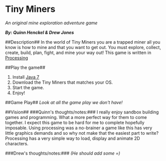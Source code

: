 Tiny Miners
========
*An original mine exploration adventure game*

***By: Quinn Henckel & Drew Jones***

##Description##
In the world of Tiny Miners you are a trapped miner all you know is how to mine and that you want to get out.
You must explore, collect, create, build, plan, fight, and mine your way out!
This game is written in [Processing](http://www.processing.org/ "A Java implementation language")

##Play the game##
1. Install [Java 7](https://java.com/en/download/index.jsp "Download the latest version of Java")
1. Download the Tiny Miners that matches your OS.
2. Start the game.
3. Enjoy!

##Game Play##
*Look at all the game play we don't have!*

##Vision##
###Quinn's thoughts/notes:###
I really enjoy sandbox building games and programming. What a more perfect way for them to come together.
I expect this game to be hard for me to complete hopefully imposable.
Using processing was a no-brainer a game like this has very little graphics demands and so why not make that the easiest part to write?
Processing has a very simple way to load, display and animate 2D characters.

###Drew's thoughts/notes:###
*(He should add some =)*